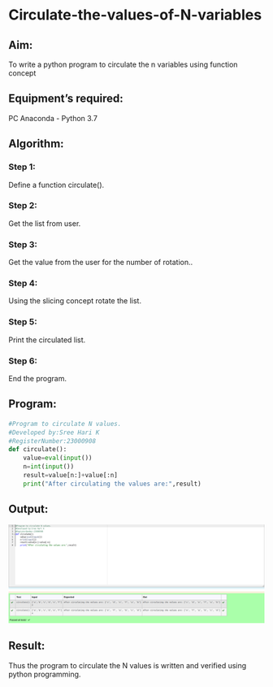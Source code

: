 # Circulate-the-values-of-N-variables
## Aim:
To write a python program to circulate the n variables using function concept
## Equipment’s required:
PC
Anaconda - Python 3.7
## Algorithm: 
### Step 1: 
Define a function circulate().
### Step 2: 
Get the list from user.
### Step 3: 
Get the value from the user for the number of rotation..
### Step 4: 
Using the slicing concept rotate the list.

### Step 5: 
Print the circulated list.
### Step 6:
End the program.
## Program:
```python
#Program to circulate N values.
#Developed by:Sree Hari K 
#RegisterNumber:23000908
def circulate():
    value=eval(input())
    n=int(input())
    result=value[n:]+value[:n]
    print("After circulating the values are:",result)
```

## Output:
![output](cir.png)

## Result:
Thus the program to circulate the N values is written and verified using python programming.

